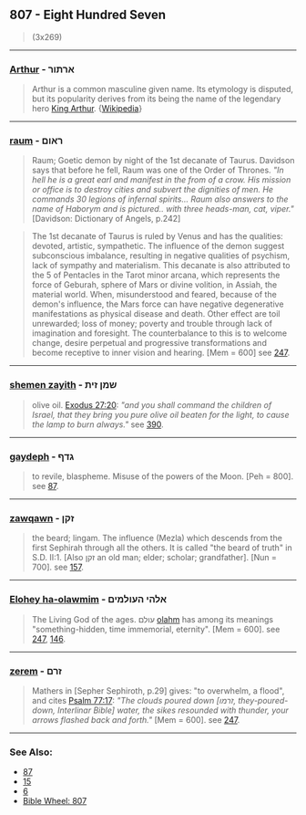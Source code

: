 ## 807 - Eight Hundred Seven
> (3x269)

---

### [Arthur](/keys/ARThVR) - ארתור
> Arthur is a common masculine given name. Its etymology is disputed, but its popularity derives from its being the name of the legendary hero [King Arthur](https://en.wikipedia.org/wiki/King_Arthur). {[Wikipedia](https://en.wikipedia.org/wiki/Arthur)}

---

### [raum](/keys/RAVMf) - ראום
> Raum; Goetic demon by night of the 1st decanate of Taurus. Davidson says that before he fell, Raum was one of the Order of Thrones. *"In hell he is a great earl and manifest in the from of a crow. His mission or office is to destroy cities and subvert the dignities of men. He commands 30 legions of infernal spirits... Raum also answers to the name of Haborym and is pictured.. with three heads-man, cat, viper."* [Davidson: Dictionary of Angels, p.242]

> The 1st decanate of Taurus is ruled by Venus and has the qualities: devoted, artistic, sympathetic. The influence of the demon suggest subconscious imbalance, resulting in negative qualities of psychism, lack of sympathy and materialism. This decanate is also attributed to the 5 of Pentacles in the Tarot minor arcana, which represents the force of Geburah, sphere of Mars or divine volition, in Assiah, the material world. When, misunderstood and feared, because of the demon's influence, the Mars force can have negative degenerative manifestations as physical disease and death. Other effect are toil unrewarded; loss of money; poverty and trouble through lack of imagination and foresight. The counterbalance to this is to welcome change, desire perpetual and progressive transformations and become receptive to inner vision and hearing. [Mem = 600] see [247](247).

---

### [shemen zayith](/keys/ShMN.ZITh) - שמן זית
> olive oil. [Exodus 27:20](http://biblehub.com/exodus/27-20.htm): *"and you shall command the children of Israel, that they bring you pure olive oil beaten for the light, to cause the lamp to burn always."* see [390](390).

---

### [gaydeph](/keys/GDPf) - גדף
> to revile, blaspheme. Misuse of the powers of the Moon. [Peh = 800]. see [87](87).

---

### [zawqawn](/keys/ZQNf) - זקן
> the beard; lingam. The influence (Mezla) which descends from the first Sephirah through all the others. It is called "the beard of truth" in S.D. II:1. [Also זקן an old man; elder; scholar; grandfather]. [Nun = 700]. see [157](157).

---

### [Elohey ha-olawmim](/keys/ALHI.HOVLMIMf) - אלהי העולמים
> The Living God of the ages. עולם [olahm](/keys/OVLM) has among its meanings "something-hidden, time immemorial, eternity". [Mem = 600]. see [247](247), [146](146).

---

### [zerem](/keys/ZRMf) - זרם
> Mathers in [Sepher Sephiroth, p.29] gives: "to overwhelm, a flood", and cites [Psalm 77:17](): *"The clouds poured down [זרמו, they-poured-down, Interlinar Bible] water, the sikes resounded with thunder, your arrows flashed back and forth."* [Mem = 600]. see [247](247).

---

### See Also:

- [87](87)
- [15](15)
- [6](6)
- [Bible Wheel: 807](https://www.biblewheel.com//GR/GR_Database.php?SearchBy_Gematria=807)
